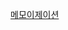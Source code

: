 





[메모이제이션](https://github.com/YouAndMeToo3323/TIL/blob/main/%EC%9E%90%EB%A3%8C%EA%B5%AC%EC%A1%B0/learn/%EC%9E%AC%EA%B7%80.md#5-%EB%A9%94%EB%AA%A8%EC%9D%B4%EC%A0%9C%EC%9D%B4%EC%85%98memoization)
